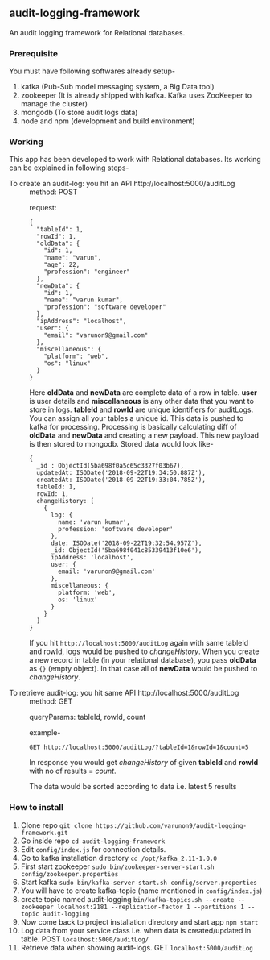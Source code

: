 ## audit-logging-framework

An audit logging framework for Relational databases.

### Prerequisite

You must have following softwares already setup-

1. kafka (Pub-Sub model messaging system, a Big Data tool) 
2. zookeeper (It is already shipped with kafka. Kafka uses ZooKeeper to manage the cluster)
3. mongodb (To store audit logs data)
4. node and npm (development and build environment)


### Working

This app has been developed to work with Relational databases. Its working can be explained in following steps-

<dl>
  <dt>To create an audit-log: you hit an API http://localhost:5000/auditLog</dt>
  <dd>
  method: POST

  request:

    {
      "tableId": 1,
      "rowId": 1,
      "oldData": {
        "id": 1,
        "name": "varun",
        "age": 22,
        "profession": "engineer"
      },
      "newData": {
        "id": 1,
        "name": "varun kumar",
        "profession": "software developer"
      },
      "ipAddress": "localhost",
      "user": {
        "email": "varunon9@gmail.com"
      },
      "miscellaneous": {
        "platform": "web",
        "os": "linux"
      }
    }

  Here **oldData** and **newData** are complete data of a row in table. **user** is user details and **miscellaneous** is any other data that you want to store in logs.
  **tableId** and **rowId** are unique identifiers for auditLogs. You can assign all your tables a unique id. 
  This data is pushed to kafka for processing. Processing is basically calculating diff of **oldData** and **newData** and creating a new payload. This new payload is then stored to mongodb. Stored data would look like-

    {
      _id : ObjectId(5ba698f0a5c65c3327f03b67),
      updatedAt: ISODate('2018-09-22T19:34:50.887Z'),
      createdAt: ISODate('2018-09-22T19:33:04.785Z'),
      tableId: 1,
      rowId: 1,
      changeHistory: [
        {
          log: {
            name: 'varun kumar',
            profession: 'software developer'
          },
          date: ISODate('2018-09-22T19:32:54.957Z'),
          _id: ObjectId('5ba698f041c85339413f10e6'),
          ipAddress: 'localhost',
          user: {
            email: 'varunon9@gmail.com'
          },
          miscellaneous: {
            platform: 'web',
            os: 'linux'
          }
        }
      ]
    }

  If you hit `http://localhost:5000/auditLog` again with same tableId and rowId, logs would be pushed to *changeHistory*. When you create a new record in table (in your relational database), you pass **oldData** as `{}` (empty object). In that case all of **newData** would be pushed to *changeHistory*.
  </dd>

  <dt>To retrieve audit-log: you hit same API http://localhost:5000/auditLog</dt>
  <dd>
  method: GET

  queryParams: tableId, rowId, count

  example-

    GET http://localhost:5000/auditLog/?tableId=1&rowId=1&count=5

  In response you would get *changeHistory* of given **tableId** and **rowId** with no of results = *count*.

  The data would be sorted according to data i.e. latest 5 results
  </dd>

</dl>

### How to install

1. Clone repo `git clone https://github.com/varunon9/audit-logging-framework.git`
2. Go inside repo `cd audit-logging-framework`
3. Edit `config/index.js` for connection details.
4. Go to kafka installation directory `cd /opt/kafka_2.11-1.0.0`
5. First start zookeeper `sudo bin/zookeeper-server-start.sh config/zookeeper.properties`
6. Start kafka `sudo bin/kafka-server-start.sh config/server.properties`
7. You will have to create kafka-topic (name mentioned in `config/index.js`)
8. create topic named audit-logging `bin/kafka-topics.sh --create --zookeeper localhost:2181 --replication-factor 1 --partitions 1 --topic audit-logging`
9. Now come back to project installation directory and start app `npm start`
10. Log data from your service class i.e. when data is created/updated in table. POST `localhost:5000/auditLog/`
11. Retrieve data when showing audit-logs. GET `localhost:5000/auditLog`

